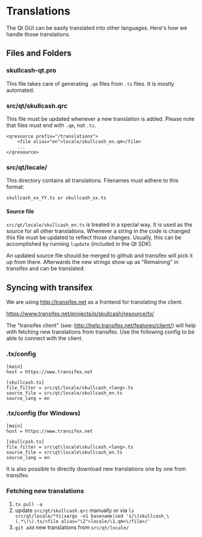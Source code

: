 Translations
============

The Qt GUI can be easily translated into other languages. Here's how we
handle those translations.

Files and Folders
-----------------

### skullcash-qt.pro

This file takes care of generating `.qm` files from `.ts` files. It is mostly
automated.

### src/qt/skullcash.qrc

This file must be updated whenever a new translation is added. Please note that
files must end with `.qm`, not `.ts`.

    <qresource prefix="/translations">
        <file alias="en">locale/skullcash_en.qm</file>
        ...
    </qresource>

### src/qt/locale/

This directory contains all translations. Filenames must adhere to this format:

    skullcash_xx_YY.ts or skullcash_xx.ts

#### Source file

`src/qt/locale/skullcash_en.ts` is treated in a special way. It is used as the
source for all other translations. Whenever a string in the code is changed
this file must be updated to reflect those changes. Usually, this can be
accomplished by running `lupdate` (included in the Qt SDK).

An updated source file should be merged to github and transifex will pick it
up from there. Afterwards the new strings show up as "Remaining" in transifex
and can be translated.

Syncing with transifex
----------------------

We are using http://transifex.net as a frontend for translating the client.

https://www.transifex.net/projects/p/skullcash/resource/tx/

The "transifex client" (see: http://help.transifex.net/features/client/)
will help with fetching new translations from transifex. Use the following
config to be able to connect with the client.

### .tx/config

    [main]
    host = https://www.transifex.net

    [skullcash.tx]
    file_filter = src/qt/locale/skullcash_<lang>.ts
    source_file = src/qt/locale/skullcash_en.ts
    source_lang = en
    
### .tx/config (for Windows)

    [main]
    host = https://www.transifex.net

    [skullcash.tx]
    file_filter = src\qt\locale\skullcash_<lang>.ts
    source_file = src\qt\locale\skullcash_en.ts
    source_lang = en

It is also possible to directly download new translations one by one from transifex.

### Fetching new translations

1. `tx pull -a`
2. update `src/qt/skullcash.qrc` manually or via
   `ls src/qt/locale/*ts|xargs -n1 basename|sed 's/\(skullcash_\(.*\)\).ts/<file alias="\2">locale/\1.qm<\/file>/'`
3. `git add` new translations from `src/qt/locale/`
